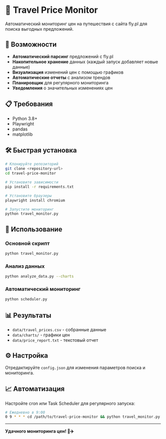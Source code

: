# 🎯 Travel Price Monitor

Автоматический мониторинг цен на путешествия с сайта fly.pl для поиска выгодных предложений.

## 🚀 Возможности

- **Автоматический парсинг** предложений с fly.pl
- **Накопительное хранение** данных (каждый запуск добавляет новые данные)
- **Визуализация** изменений цен с помощью графиков
- **Автоматические отчеты** с анализом трендов
- **Планировщик** для регулярного мониторинга
- **Уведомления** о значительных изменениях цен

## 📋 Требования

- Python 3.8+
- Playwright
- pandas
- matplotlib

## 🛠 Быстрая установка

```bash
# Клонируйте репозиторий
git clone <repository-url>
cd travel-price-monitor

# Установите зависимости
pip install -r requirements.txt

# Установите браузеры
playwright install chromium

# Запустите мониторинг
python travel_monitor.py
```

## 🎯 Использование

### Основной скрипт

```bash
python travel_monitor.py
```

### Анализ данных

```bash
python analyze_data.py --charts
```

### Автоматический мониторинг

```bash
python scheduler.py
```

## 📊 Результаты

- `data/travel_prices.csv` - собранные данные
- `data/charts/` - графики цен
- `data/price_report.txt` - текстовый отчет

## ⚙️ Настройка

Отредактируйте `config.json` для изменения параметров поиска и мониторинга.

## 📈 Автоматизация

Настройте cron или Task Scheduler для регулярного запуска:

```bash
# Ежедневно в 9:00
0 9 * * * cd /path/to/travel-price-monitor && python travel_monitor.py
```

---

**Удачного мониторинга цен! 🎯✈️**

